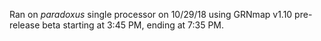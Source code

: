 Ran on _paradoxus_ single processor on 10/29/18 using GRNmap v1.10 pre-release beta starting at 3:45 PM, ending at 7:35 PM.
